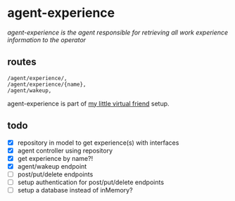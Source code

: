# agent-experience

_agent-experience is the agent responsible for retrieving all work experience information to the operator_

## routes
```
/agent/experience/,
/agent/experience/{name},
/agent/wakeup,
```

agent-experience is part of [my little virtual friend](http://mylittlevirtualfriend.com) setup.

## todo
- [x] repository in model to get experience(s) with interfaces
- [x] agent controller using repository 
- [x] get experience by name?!
- [x] agent/wakeup endpoint
- [ ] post/put/delete endpoints
- [ ] setup authentication for post/put/delete endpoints
- [ ] setup a database instead of inMemory?